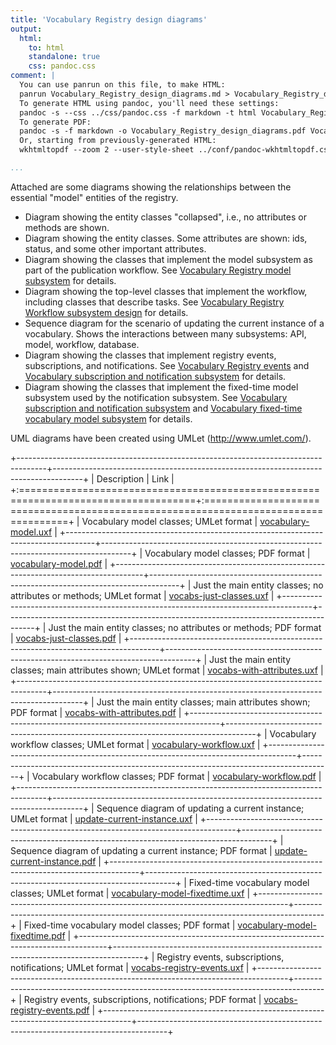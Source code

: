 ```yaml
---
title: 'Vocabulary Registry design diagrams'
output:
  html:
    to: html
    standalone: true
    css: pandoc.css
comment: |
  You can use panrun on this file, to make HTML:
  panrun Vocabulary_Registry_design_diagrams.md > Vocabulary_Registry_design_diagrams.html
  To generate HTML using pandoc, you'll need these settings:
  pandoc -s --css ../css/pandoc.css -f markdown -t html Vocabulary_Registry_design_diagrams.md > Vocabulary_Registry_design_diagrams.html
  To generate PDF:
  pandoc -s -f markdown -o Vocabulary_Registry_design_diagrams.pdf Vocabulary_Registry_design_diagrams.md
  Or, starting from previously-generated HTML:
  wkhtmltopdf --zoom 2 --user-style-sheet ../conf/pandoc-wkhtmltopdf.css Vocabulary_Registry_design_diagrams.html Vocabulary_Registry_design_diagrams.pdf

...
```



Attached are some diagrams showing the relationships between the
essential "model" entities of the registry.

- Diagram showing the entity classes "collapsed", i.e., no attributes
  or methods are shown.
- Diagram showing the entity classes. Some attributes are shown: ids,
  status, and some other important attributes.
- Diagram showing the classes that implement the model subsystem as
  part of the publication workflow. See
  [Vocabulary Registry model subsystem](Vocabulary_Registry_model_subsystem)
  for details.
- Diagram showing the top-level classes that implement the workflow,
  including classes that describe tasks. See
  [Vocabulary Registry Workflow subsystem design](Vocabulary_Registry_Workflow_subsystem_design)
  for details.
- Sequence diagram for the scenario of updating the current instance
  of a vocabulary. Shows the interactions between many subsystems:
  API, model, workflow, database.
- Diagram showing the classes that implement registry events,
  subscriptions, and notifications. See
  [Vocabulary Registry events](https://intranet.ands.org.au/pages/viewpage.action?spaceKey=PROJ&title=Vocabulary+Registry+events)
  and
  [Vocabulary subscription and notification subsystem](Vocabulary_subscription_and_notification_subsystem)
  for details.
- Diagram showing the classes that implement the fixed-time model
  subsystem used by the notification subsystem. See
  [Vocabulary subscription and notification subsystem](Vocabulary_subscription_and_notification_subsystem)
  and
  [Vocabulary fixed-time vocabulary model subsystem](Vocabulary_fixed-time_vocabulary_model_subsystem)
  for details.

UML diagrams have been created using UMLet (<http://www.umlet.com/>).


+-------------------------------------------------------------------------------------+-------------------------------------------------------------------------------------+
| Description                                                                         | Link                                                                                |
+:====================================================================================+:====================================================================================+
| Vocabulary model classes; UMLet format                                              | [vocabulary-model.uxf](../diagrams/design/vocabulary-model.uxf)                     |
+-------------------------------------------------------------------------------------+-------------------------------------------------------------------------------------+
| Vocabulary model classes; PDF format                                                | [vocabulary-model.pdf](../diagrams/design/vocabulary-model.pdf)                     |
+-------------------------------------------------------------------------------------+-------------------------------------------------------------------------------------+
| Just the main entity classes; no attributes or methods; UMLet format                | [vocabs-just-classes.uxf](../diagrams/design/vocabs-just-classes.uxf)               |
+-------------------------------------------------------------------------------------+-------------------------------------------------------------------------------------+
| Just the main entity classes; no attributes or methods; PDF format                  | [vocabs-just-classes.pdf](../diagrams/design/vocabs-just-classes.pdf)               |
+-------------------------------------------------------------------------------------+-------------------------------------------------------------------------------------+
| Just the main entity classes; main attributes shown; UMLet format                   | [vocabs-with-attributes.uxf](../diagrams/design/vocabs-with-attributes.uxf)         |
+-------------------------------------------------------------------------------------+-------------------------------------------------------------------------------------+
| Just the main entity classes; main attributes shown; PDF format                     | [vocabs-with-attributes.pdf](../diagrams/design/vocabs-with-attributes.pdf)         |
+-------------------------------------------------------------------------------------+-------------------------------------------------------------------------------------+
| Vocabulary workflow classes; UMLet format                                           | [vocabulary-workflow.uxf](../diagrams/design/vocabulary-workflow.uxf)               |
+-------------------------------------------------------------------------------------+-------------------------------------------------------------------------------------+
| Vocabulary workflow classes; PDF format                                             | [vocabulary-workflow.pdf](../diagrams/design/vocabulary-workflow.pdf)               |
+-------------------------------------------------------------------------------------+-------------------------------------------------------------------------------------+
| Sequence diagram of updating a current instance; UMLet format                       | [update-current-instance.uxf](../diagrams/design/update-current-instance.uxf)       |
+-------------------------------------------------------------------------------------+-------------------------------------------------------------------------------------+
| Sequence diagram of updating a current instance; PDF format                         | [update-current-instance.pdf](../diagrams/design/update-current-instance.pdf)       |
+-------------------------------------------------------------------------------------+-------------------------------------------------------------------------------------+
| Fixed-time vocabulary model classes; UMLet format                                   | [vocabulary-model-fixedtime.uxf](../diagrams/design/vocabulary-model-fixedtime.uxf) |
+-------------------------------------------------------------------------------------+-------------------------------------------------------------------------------------+
| Fixed-time vocabulary model classes; PDF format                                     | [vocabulary-model-fixedtime.pdf](../diagrams/design/vocabulary-model-fixedtime.pdf) |
+-------------------------------------------------------------------------------------+-------------------------------------------------------------------------------------+
| Registry events, subscriptions, notifications; UMLet format                         | [vocabs-registry-events.uxf](../diagrams/design/vocabs-registry-events.uxf)         |
+-------------------------------------------------------------------------------------+-------------------------------------------------------------------------------------+
| Registry events, subscriptions, notifications; PDF format                           | [vocabs-registry-events.pdf](../diagrams/design/vocabs-registry-events.pdf)         |
+-------------------------------------------------------------------------------------+-------------------------------------------------------------------------------------+

